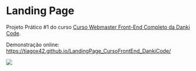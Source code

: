 # **Landing Page**


Projeto Prático #1 do curso [Curso Webmaster Front-End Completo da Danki Code](https://cursos.dankicode.com/curso-front-end-completo "Curso Webmaster Front-End Completo da Danki Code").

Demonstração online: https://tiagox42.github.io/LandingPage_CursoFrontEnd_DankiCode/


![](https://github.com/Tiagox42/LandingPage_CursoFrontEnd_DankiCode/blob/main/final/print.png?raw=true)

